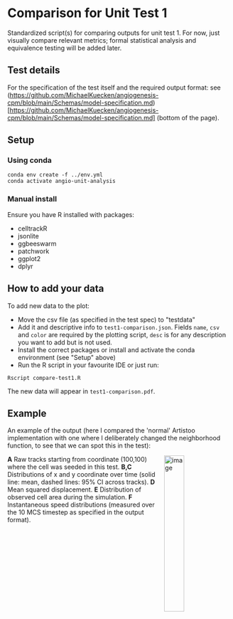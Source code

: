 # Comparison for Unit Test 1

Standardized script(s) for comparing outputs for unit test 1. For now, just visually
compare relevant metrics; formal statistical analysis and equivalence testing 
will be added later.



## Test details

For the specification of the test itself and the required output format: see 
(https://github.com/MichaelKuecken/angiogenesis-cpm/blob/main/Schemas/model-specification.md)[https://github.com/MichaelKuecken/angiogenesis-cpm/blob/main/Schemas/model-specification.md]
(bottom of the page).

## Setup

### Using conda

```
conda env create -f ../env.yml
conda activate angio-unit-analysis
```

### Manual install

Ensure you have R installed with packages:


  - celltrackR 
  - jsonlite
  - ggbeeswarm
  - patchwork
  - ggplot2
  - dplyr


## How to add your data

To add new data to the plot:

- Move the csv file (as specified in the test spec) to "testdata"
- Add it and descriptive info to `test1-comparison.json`. Fields `name`, `csv` and `color` are required by the plotting script, `desc` is for any description you want to add but is not used.
- Install the correct packages or install and activate the conda environment (see "Setup" above)
- Run the R script in your favourite IDE or just run:

```
Rscript compare-test1.R
```

The new data will appear in `test1-comparison.pdf`.

## Example

An example of the output (here I compared the 'normal' Artistoo implementation with one where I deliberately changed the neighborhood function, to see that we can spot this in the test):

 <img width="30%" align="right" alt="image" src="https://github.com/user-attachments/assets/0177de59-b15c-4b93-a711-291191fb5419" />


  <b>A</b> Raw tracks starting from coordinate (100,100) where the cell was seeded in this test. <b>B,C</b> Distributions of x and y coordinate over time (solid line: mean, dashed lines: 95% CI across tracks). <b>D</b> Mean squared displacement. <b>E</b> Distribution of observed cell area during the simulation.  <b>F</b> Instantaneous speed distributions (measured over the 10 MCS timestep as specified in the output format). </span>
 
